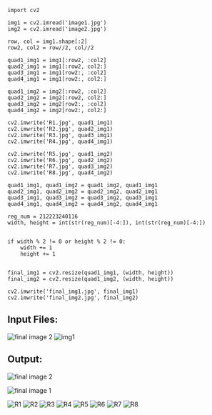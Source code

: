 ```
import cv2

img1 = cv2.imread('image1.jpg')
img2 = cv2.imread('image2.jpg')

row, col = img1.shape[:2]
row2, col2 = row//2, col//2

quad1_img1 = img1[:row2, :col2]
quad2_img1 = img1[:row2, col2:]
quad3_img1 = img1[row2:, :col2]
quad4_img1 = img1[row2:, col2:]

quad1_img2 = img2[:row2, :col2]
quad2_img2 = img2[:row2, col2:]
quad3_img2 = img2[row2:, :col2]
quad4_img2 = img2[row2:, col2:]

cv2.imwrite('R1.jpg', quad1_img1)
cv2.imwrite('R2.jpg', quad2_img1)
cv2.imwrite('R3.jpg', quad3_img1)
cv2.imwrite('R4.jpg', quad4_img1)

cv2.imwrite('R5.jpg', quad1_img2)
cv2.imwrite('R6.jpg', quad2_img2)
cv2.imwrite('R7.jpg', quad3_img2)
cv2.imwrite('R8.jpg', quad4_img2)

quad1_img1, quad1_img2 = quad1_img2, quad1_img1
quad2_img1, quad2_img2 = quad2_img2, quad2_img1
quad3_img1, quad3_img2 = quad3_img2, quad3_img1
quad4_img1, quad4_img2 = quad4_img2, quad4_img1

reg_num = 212223240116
width, height = int(str(reg_num)[-4:]), int(str(reg_num)[-4:])


if width % 2 != 0 or height % 2 != 0:
    width += 1
    height += 1


final_img1 = cv2.resize(quad1_img1, (width, height))
final_img2 = cv2.resize(quad1_img2, (width, height))

cv2.imwrite('final_img1.jpg', final_img1)
cv2.imwrite('final_img2.jpg', final_img2)
```

## Input Files:
![final image 2](https://github.com/user-attachments/assets/74988b3c-7143-4407-8225-11de92afee5a)
![img1](https://github.com/user-attachments/assets/a696146b-0b6c-4edc-ab5e-14b50a2a5f60)


## Output:
![final image 2](https://github.com/user-attachments/assets/12a3f7d4-c257-4fa0-b2f8-11367841b361)

![final image 1](https://github.com/user-attachments/assets/e3ef6d94-327e-4692-b8f8-b0a40a652b79)

![R1](https://github.com/user-attachments/assets/520f1092-283e-44d6-8542-5bb67632df18) ![R2](https://github.com/user-attachments/assets/64218f91-45d2-400b-a56d-f13152dfde18) ![R3](https://github.com/user-attachments/assets/b4417fcb-e7dd-4ffb-be0f-e5820bb78f21) ![R4](https://github.com/user-attachments/assets/18fb7b88-6d36-48ce-a11c-e16f55013b02)
![R5](https://github.com/user-attachments/assets/eb40b624-cb79-4e29-b87f-dd18a0d47497) ![R6](https://github.com/user-attachments/assets/35f8df2a-ba6d-4356-afc2-ea719504ac28) ![R7](https://github.com/user-attachments/assets/eb9a5b5f-3694-41ed-bcf8-087b13ced204) ![R8](https://github.com/user-attachments/assets/62313e3e-50df-446a-94a4-50ed9783fab8)







